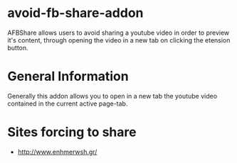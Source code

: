 # avoid-fb-share-addon
AFBShare allows users to avoid sharing a youtube video in order to preview it's content, through opening the video in a new tab on clicking the etension button.
# General Information
Generally this addon allows you to open in a new tab the youtube video contained in the current active page-tab. 

# Sites forcing to share
* http://www.enhmerwsh.gr/


